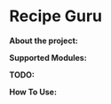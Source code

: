 **Recipe Guru**
=======================================

**About the project:**

**Supported Modules:**

**TODO:**

**How To Use:**
